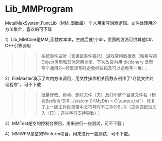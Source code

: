 # Lib_MMProgram
 MetalMaxSystem.FuncLib（MM_函数库）
 个人用来写游戏逻辑、文件处理用的方法集合，喜欢的可下载
 
 1）Lib_MMCore是MM_函数库本体，生成后就1个dll，里面的方法可供其他C#、C++引擎调用
> >>系统事件监听（含键鼠事件委托）
> >>游戏常用数据表（哈希写的Object类型和其他常用类型，下次改良为用 dictionary 泛型 写个通用的~频繁读写时避免拆装箱及可以避免写一堆）；

 2）FileMaster演示了库内方法调用，用文件操作相关函数去制作了"仓鼠文件处理程序"，可不下载
> >>批量修改、移动、删除文件（夹）及打印整个目录文件名（模拟Bat命令“DIR . /s/a/o:n C:\MyDir\ > C:\output.txt”）
> >>修复了上一版工作目录带中文符号时不工作的BUG（正则匹配没加入（【】）：这些字符支持导致）；

 3）MMTest是空的控制台项目，用来进行一些测试，可不下载；
 
 4）MMWFM是空的Winform项目，用来进行一些测试，可不下载。
